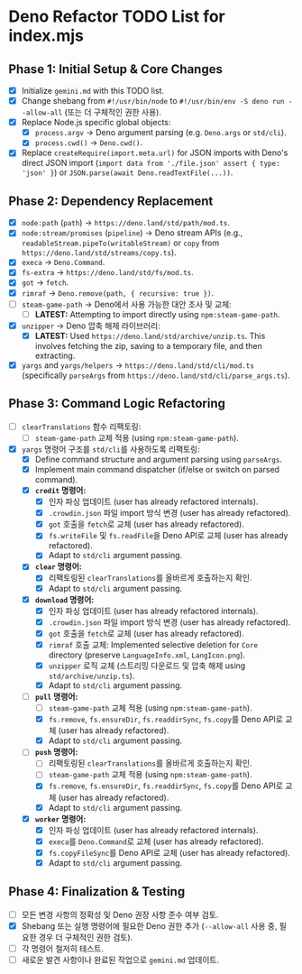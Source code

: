 # Deno Refactor TODO List for index.mjs

## Phase 1: Initial Setup & Core Changes

- [x] Initialize `gemini.md` with this TODO list.
- [x] Change shebang from `#!/usr/bin/node` to `#!/usr/bin/env -S deno run --allow-all` (또는 더 구체적인 권한 사용).
- [x] Replace Node.js specific global objects:
  - [x] `process.argv` -> Deno argument parsing (e.g. `Deno.args` or `std/cli`).
  - [x] `process.cwd()` -> `Deno.cwd()`.
- [x] Replace `createRequire(import.meta.url)` for JSON imports with Deno's direct JSON import (`import data from './file.json' assert { type: 'json' }`) or `JSON.parse(await Deno.readTextFile(...))`.

## Phase 2: Dependency Replacement

- [x] `node:path` (`path`) -> `https://deno.land/std/path/mod.ts`.
- [x] `node:stream/promises` (`pipeline`) -> Deno stream APIs (e.g., `readableStream.pipeTo(writableStream)` or `copy` from `https://deno.land/std/streams/copy.ts`).
- [x] `execa` -> `Deno.Command`.
- [x] `fs-extra` -> `https://deno.land/std/fs/mod.ts`.
- [x] `got` -> `fetch`.
- [x] `rimraf` -> `Deno.remove(path, { recursive: true })`.
- [ ] `steam-game-path` -> Deno에서 사용 가능한 대안 조사 및 교체:
  - [ ] **LATEST:** Attempting to import directly using `npm:steam-game-path`.
- [x] `unzipper` -> Deno 압축 해제 라이브러리:
  - [x] **LATEST:** Used `https://deno.land/std/archive/unzip.ts`. This involves fetching the zip, saving to a temporary file, and then extracting.
- [x] `yargs` and `yargs/helpers` -> `https://deno.land/std/cli/mod.ts` (specifically `parseArgs` from `https://deno.land/std/cli/parse_args.ts`).

## Phase 3: Command Logic Refactoring

- [ ] `clearTranslations` 함수 리팩토링:
  - [ ] `steam-game-path` 교체 적용 (using `npm:steam-game-path`).
- [x] `yargs` 명령어 구조를 `std/cli`를 사용하도록 리팩토링:
  - [x] Define command structure and argument parsing using `parseArgs`.
  - [x] Implement main command dispatcher (if/else or switch on parsed command).
  - [x] **`credit` 명령어:**
    - [x] 인자 파싱 업데이트 (user has already refactored internals).
    - [x] `.crowdin.json` 파일 import 방식 변경 (user has already refactored).
    - [x] `got` 호출을 `fetch`로 교체 (user has already refactored).
    - [x] `fs.writeFile` 및 `fs.readFile`을 Deno API로 교체 (user has already refactored).
    - [x] Adapt to `std/cli` argument passing.
  - [x] **`clear` 명령어:**
    - [x] 리팩토링된 `clearTranslations`를 올바르게 호출하는지 확인.
    - [x] Adapt to `std/cli` argument passing.
  - [x] **`download` 명령어:**
    - [x] 인자 파싱 업데이트 (user has already refactored internals).
    - [x] `.crowdin.json` 파일 import 방식 변경 (user has already refactored).
    - [x] `got` 호출을 `fetch`로 교체 (user has already refactored).
    - [x] `rimraf` 호출 교체: Implemented selective deletion for `Core` directory (preserve `LanguageInfo.xml`, `LangIcon.png`).
    - [x] `unzipper` 로직 교체 (스트리밍 다운로드 및 압축 해제 using `std/archive/unzip.ts`).
    - [x] Adapt to `std/cli` argument passing.
  - [ ] **`pull` 명령어:**
    - [ ] `steam-game-path` 교체 적용 (using `npm:steam-game-path`).
    - [x] `fs.remove`, `fs.ensureDir`, `fs.readdirSync`, `fs.copy`를 Deno API로 교체 (user has already refactored).
    - [x] Adapt to `std/cli` argument passing.
  - [ ] **`push` 명령어:**
    - [ ] 리팩토링된 `clearTranslations`를 올바르게 호출하는지 확인.
    - [ ] `steam-game-path` 교체 적용 (using `npm:steam-game-path`).
    - [x] `fs.remove`, `fs.ensureDir`, `fs.readdirSync`, `fs.copy`를 Deno API로 교체 (user has already refactored).
    - [x] Adapt to `std/cli` argument passing.
  - [x] **`worker` 명령어:**
    - [x] 인자 파싱 업데이트 (user has already refactored internals).
    - [x] `execa`를 `Deno.Command`로 교체 (user has already refactored).
    - [x] `fs.copyFileSync`를 Deno API로 교체 (user has already refactored).
    - [x] Adapt to `std/cli` argument passing.

## Phase 4: Finalization & Testing

- [ ] 모든 변경 사항의 정확성 및 Deno 권장 사항 준수 여부 검토.
- [x] Shebang 또는 실행 명령어에 필요한 Deno 권한 추가 (`--allow-all` 사용 중, 필요한 경우 더 구체적인 권한 검토).
- [ ] 각 명령어 철저히 테스트.
- [ ] 새로운 발견 사항이나 완료된 작업으로 `gemini.md` 업데이트.
